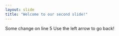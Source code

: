 ```yaml
---
layout: slide
title: "Welcome to our second slide!"
---
```

Some change on line 5
Use the left arrow to go back!